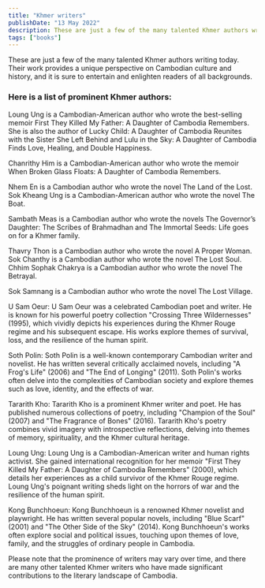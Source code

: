 ```yaml
---
title: "Khmer writers"
publishDate: "13 May 2022"
description: These are just a few of the many talented Khmer authors writing today
tags: ["books"]
---
```


These are just a few of the many talented Khmer authors writing today. Their work provides a unique perspective on Cambodian culture and history, and it is sure to entertain and enlighten readers of all backgrounds.

### Here is a list of prominent Khmer authors:

Loung Ung is a Cambodian-American author who wrote the best-selling memoir First They Killed My Father: A Daughter of Cambodia Remembers. She is also the author of Lucky Child: A Daughter of Cambodia Reunites with the Sister She Left Behind and Lulu in the Sky: A Daughter of Cambodia Finds Love, Healing, and Double Happiness.

Chanrithy Him is a Cambodian-American author who wrote the memoir When Broken Glass Floats: A Daughter of Cambodia Remembers.

Nhem En is a Cambodian author who wrote the novel The Land of the Lost. Sok Kheang Ung is a Cambodian-American author who wrote the novel The Boat.

Sambath Meas is a Cambodian author who wrote the novels The Governor’s Daughter: The Scribes of Brahmadhan and The Immortal Seeds: Life goes on for a Khmer family.

Thavry Thon is a Cambodian author who wrote the novel A Proper Woman. Sok Chanthy is a Cambodian author who wrote the novel The Lost Soul. Chhim Sophak Chakrya is a Cambodian author who wrote the novel The Betrayal.

Sok Samnang is a Cambodian author who wrote the novel The Lost Village.

U Sam Oeur: U Sam Oeur was a celebrated Cambodian poet and writer. He is known for his powerful poetry collection "Crossing Three Wildernesses" (1995), which vividly depicts his experiences during the Khmer Rouge regime and his subsequent escape. His works explore themes of survival, loss, and the resilience of the human spirit.

Soth Polin: Soth Polin is a well-known contemporary Cambodian writer and novelist. He has written several critically acclaimed novels, including "A Frog's Life" (2006) and "The End of Longing" (2011). Soth Polin's works often delve into the complexities of Cambodian society and explore themes such as love, identity, and the effects of war.

Tararith Kho: Tararith Kho is a prominent Khmer writer and poet. He has published numerous collections of poetry, including "Champion of the Soul" (2007) and "The Fragrance of Bones" (2016). Tararith Kho's poetry combines vivid imagery with introspective reflections, delving into themes of memory, spirituality, and the Khmer cultural heritage.

Loung Ung: Loung Ung is a Cambodian-American writer and human rights activist. She gained international recognition for her memoir "First They Killed My Father: A Daughter of Cambodia Remembers" (2000), which details her experiences as a child survivor of the Khmer Rouge regime. Loung Ung's poignant writing sheds light on the horrors of war and the resilience of the human spirit.

Kong Bunchhoeun: Kong Bunchhoeun is a renowned Khmer novelist and playwright. He has written several popular novels, including "Blue Scarf" (2001) and "The Other Side of the Sky" (2014). Kong Bunchhoeun's works often explore social and political issues, touching upon themes of love, family, and the struggles of ordinary people in Cambodia.

Please note that the prominence of writers may vary over time, and there are many other talented Khmer writers who have made significant contributions to the literary landscape of Cambodia.
